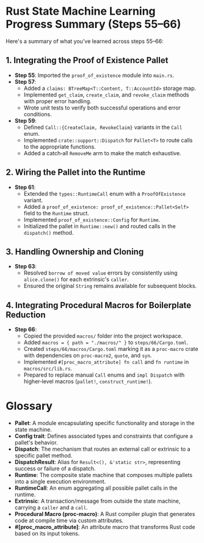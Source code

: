# Rust State Machine Learning Progress Summary (Steps 55–66)

Here's a summary of what you've learned across steps 55–66:

## 1. Integrating the Proof of Existence Pallet
- **Step 55**: Imported the `proof_of_existence` module into `main.rs`.
- **Step 57**:
  - Added a `claims: BTreeMap<T::Content, T::AccountId>` storage map.
  - Implemented `get_claim`, `create_claim`, and `revoke_claim` methods with proper error handling.
  - Wrote unit tests to verify both successful operations and error conditions.
- **Step 59**:
  - Defined `Call::{CreateClaim, RevokeClaim}` variants in the `Call` enum.
  - Implemented `crate::support::Dispatch` for `Pallet<T>` to route calls to the appropriate functions.
  - Added a catch‑all `RemoveMe` arm to make the match exhaustive.

## 2. Wiring the Pallet into the Runtime
- **Step 61**:
  - Extended the `types::RuntimeCall` enum with a `ProofOfExistence` variant.
  - Added a `proof_of_existence: proof_of_existence::Pallet<Self>` field to the `Runtime` struct.
  - Implemented `proof_of_existence::Config` for `Runtime`.
  - Initialized the pallet in `Runtime::new()` and routed calls in the `dispatch()` method.

## 3. Handling Ownership and Cloning
- **Step 63**:
  - Resolved `borrow of moved value` errors by consistently using `alice.clone()` for each extrinsic's `caller`.
  - Ensured the original `String` remains available for subsequent blocks.

## 4. Integrating Procedural Macros for Boilerplate Reduction
- **Step 66**:
  - Copied the provided `macros/` folder into the project workspace.
  - Added `macros = { path = "./macros/" }` to `steps/66/Cargo.toml`.
  - Created `steps/66/macros/Cargo.toml` marking it as a `proc-macro` crate with dependencies on `proc-macro2`, `quote`, and `syn`.
  - Implemented `#[proc_macro_attribute] fn call` and `fn runtime` in `macros/src/lib.rs`.
  - Prepared to replace manual `Call` enums and `impl Dispatch` with higher‑level macros (`pallet!`, `construct_runtime!`).

# Glossary

- **Pallet**: A module encapsulating specific functionality and storage in the state machine.
- **Config trait**: Defines associated types and constraints that configure a pallet's behavior.
- **Dispatch**: The mechanism that routes an external call or extrinsic to a specific pallet method.
- **DispatchResult**: Alias for `Result<(), &'static str>`, representing success or failure of a dispatch.
- **Runtime**: The composite state machine that composes multiple pallets into a single execution environment.
- **RuntimeCall**: An enum aggregating all possible pallet calls in the runtime.
- **Extrinsic**: A transaction/message from outside the state machine, carrying a `caller` and a `call`.
- **Procedural Macro (proc‑macro)**: A Rust compiler plugin that generates code at compile time via custom attributes.
- **#[proc_macro_attribute]**: An attribute macro that transforms Rust code based on its input tokens. 